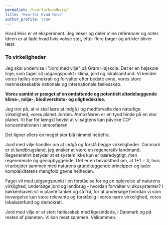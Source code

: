 ```yaml
---
permalink: /hvorforhvadhvis/
title: "Hvorfor Hvad Hvis"
author_profile: true
---
```

Hvad Hvis er et eksperiment. Jeg læser og deler mine referencer og noter. Ideen er at lade hvad hvis vokse støt, efter flere bøger og artikler bliver læst.

### To virkeligheder

Jeg skal undervise i "Jord med vilje" på Gram Højskole. Det er en højskole linje, som tager sit udgangspunkt i klima, jord og lokalsamfund. Vi kender vores fælles demokrati og forvalter efter bedste evne, vores store menneskeskabte nationale og internationale fællesskab. 

**Vores samtid er præget af en omfattende og potentielt altødelæggende klima-, miljø-, biodiversitets- og ulighedskrise.** 

Jeg tror på, at vi skal lære at indgå i og medforvalte den naturlige virkelighed, vores planet Jorden. Atmosfæren er en tynd hinde på en stor planet. Vi har for længst bevist at vi sagtens kan påvirke CO² koncentrationen i atmosfæren

Det ligner ellers en meget stor blå himmel nedefra. 

Jord med vilje handler om at indgå og forstå begge virkeligheder. Danmark er et landbrugsland, jeg ønsker at være en regenerativ landmand. Regenerativt betyder at et system ikke kun er bæredygtigt, men regenerende og genopbyggende. Det er en bevidsthed om, at 1+1 = 3, hvis vi arbejder sammen med naturens grundlæggende principper og lader kompleixitetens mangfold gavne helheden. 

Faget vil med udgangspunkt i en forståelse for og en oplevelse af naturens virklighed, undersøge jord og landbrug - hvordan forvalter vi økosystemer? I køkkenhaven vil vi plante tanker og så frø, for at undersøge hvordan vi som bevægelse kan være relevante og forståelig i vores nære virkelighed, vores lokalsamfund og demokrati.

Jord med vilje er et stort fællesskab med ligesindede, i Danmark og på resten af planeten. Vi kan mest sammen. Velkommen.
